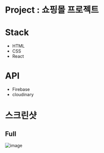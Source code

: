 # Project : 쇼핑몰 프로젝트
# Stack
- HTML
- CSS
- React

# API
- Firebase
- cloudinary

# 스크린샷
## Full
![image](https://user-images.githubusercontent.com/70611956/233817457-19b5c4ab-7d64-446f-9d28-295f7ce5ceeb.png)
